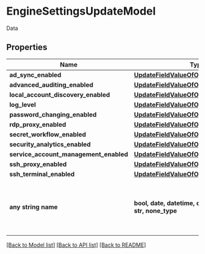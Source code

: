 # EngineSettingsUpdateModel

Data

## Properties
Name | Type | Description | Notes
------------ | ------------- | ------------- | -------------
**ad_sync_enabled** | [**UpdateFieldValueOfOptionalBoolean**](UpdateFieldValueOfOptionalBoolean.md) |  | [optional] 
**advanced_auditing_enabled** | [**UpdateFieldValueOfOptionalBoolean**](UpdateFieldValueOfOptionalBoolean.md) |  | [optional] 
**local_account_discovery_enabled** | [**UpdateFieldValueOfOptionalBoolean**](UpdateFieldValueOfOptionalBoolean.md) |  | [optional] 
**log_level** | [**UpdateFieldValueOfOptionalLog4NetLevel**](UpdateFieldValueOfOptionalLog4NetLevel.md) |  | [optional] 
**password_changing_enabled** | [**UpdateFieldValueOfOptionalBoolean**](UpdateFieldValueOfOptionalBoolean.md) |  | [optional] 
**rdp_proxy_enabled** | [**UpdateFieldValueOfOptionalBoolean**](UpdateFieldValueOfOptionalBoolean.md) |  | [optional] 
**secret_workflow_enabled** | [**UpdateFieldValueOfOptionalBoolean**](UpdateFieldValueOfOptionalBoolean.md) |  | [optional] 
**security_analytics_enabled** | [**UpdateFieldValueOfOptionalBoolean**](UpdateFieldValueOfOptionalBoolean.md) |  | [optional] 
**service_account_management_enabled** | [**UpdateFieldValueOfOptionalBoolean**](UpdateFieldValueOfOptionalBoolean.md) |  | [optional] 
**ssh_proxy_enabled** | [**UpdateFieldValueOfOptionalBoolean**](UpdateFieldValueOfOptionalBoolean.md) |  | [optional] 
**ssh_terminal_enabled** | [**UpdateFieldValueOfOptionalBoolean**](UpdateFieldValueOfOptionalBoolean.md) |  | [optional] 
**any string name** | **bool, date, datetime, dict, float, int, list, str, none_type** | any string name can be used but the value must be the correct type | [optional]

[[Back to Model list]](../README.md#documentation-for-models) [[Back to API list]](../README.md#documentation-for-api-endpoints) [[Back to README]](../README.md)


